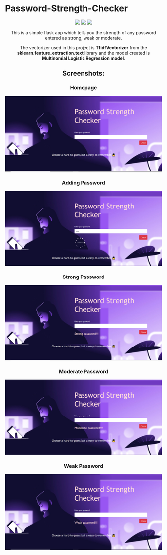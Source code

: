 # Password-Strength-Checker

<div align="center">
 
[![](https://img.shields.io/badge/Python-02569B?style=for-the-badge&logo=python&logoColor=white)](https://www.python.org/)
[![](https://img.shields.io/badge/Flask-000000?style=for-the-badge&logo=flask&logoColor=white)](https://flask.palletsprojects.com/en/2.0.x/)
[![](https://img.shields.io/badge/Visual_Studio-CC0000?style=for-the-badge&logo=visual%20studio&logoColor=white)](https://code.visualstudio.com/  "Visual Studio Code")
  
This is a simple flask app which tells you the strength of any password entered as strong, weak or moderate. 
  
  The vectorizer used in this project is **TfidfVectorizer** from the **sklearn.feature_extraction.text** library and the model created is **Multinomial Logistic Regression model**.
 
## Screenshots:

<h3>Homepage</h3>
<img src="static/homepage.PNG">

<h3>Adding Password</h3>
<img src="static/password_added.PNG">
 
<h3>Strong Password</h3>
<img src="static/strong_password.PNG">
 
<h3>Moderate Password</h3>
<img src="static/moderate_password.PNG">

<h3>Weak Password</h3>
<img src="static/weak_password.PNG">
 
 
</div>
